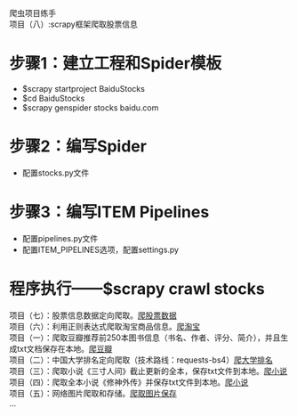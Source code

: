 爬虫项目练手<br>
项目（八）:scrapy框架爬取股票信息<br>
# 步骤1：建立工程和Spider模板<br>
* $scrapy startproject BaiduStocks<br>
* $cd BaiduStocks<br>
* $scrapy genspider stocks baidu.com<br>
# 步骤2：编写Spider<br>
* 配置stocks.py文件<br>
# 步骤3：编写ITEM Pipelines<br>
* 配置pipelines.py文件<br>
* 配置ITEM_PIPELINES选项，配置settings.py<br>
# 程序执行——$scrapy crawl stocks<br>

项目（七）：股票信息数据定向爬取。[爬股票数据](https://github.com/DarkGentleman/SpiderGame/blob/master/%E8%82%A1%E7%A5%A8%E6%95%B0%E6%8D%AE%E4%BF%A1%E6%81%AF%E7%88%AC%E5%8F%96.py "爬股票数据")<br>
项目（六）：利用正则表达式爬取淘宝商品信息。[爬淘宝](https://github.com/DarkGentleman/SpiderGame/blob/master/%E6%AD%A3%E5%88%99%E8%A1%A8%E8%BE%BE%E5%BC%8F%E7%88%AC%E5%8F%96%E6%B7%98%E5%AE%9D%E5%95%86%E5%93%81%E4%BF%A1%E6%81%AF%E6%AF%94%E4%BB%B7.py "仅作技术探讨，请勿不加限制爬取")<br>
项目（一）：爬取豆瓣推荐前250本图书信息（书名、作者、评分、简介），并且生成txt文档保存在本地。[爬豆瓣](https://github.com/DarkGentleman/SpiderGame/blob/master/%E7%88%AC%E5%8F%96%E8%B1%86%E7%93%A3%E6%8E%A8%E8%8D%90%E7%9A%84%E5%A5%BD%E4%B9%A6%E4%BF%A1%E6%81%AF.py "推荐250本好书")<br>
项目（二）：中国大学排名定向爬取（技术路线：requests-bs4）[爬大学排名](https://github.com/DarkGentleman/SpiderGame/blob/master/%E4%B8%AD%E5%9B%BD%E5%A4%A7%E5%AD%A6%E6%8E%92%E5%90%8D%E5%AE%9A%E5%90%91%E7%88%AC%E5%8F%96.py "不准&太水")<br>
项目（三）：爬取小说《三寸人间》截止更新的全本，保存txt文件到本地。[爬小说](https://github.com/DarkGentleman/SpiderGame/blob/master/%E7%88%AC%E5%8F%96%E5%B0%8F%E8%AF%B4%E3%80%8A%E4%B8%89%E5%AF%B8%E4%BA%BA%E9%97%B4%E3%80%8B%E6%88%AA%E6%AD%A2%E6%9B%B4%E6%96%B0%E7%9A%84%E5%85%A8%E6%9C%AC.py "《三寸人间》")<br>
项目（四）：爬取全本小说《修神外传》并保存txt文件到本地。[爬小说](https://github.com/DarkGentleman/SpiderGame/blob/master/%E7%88%AC%E5%8F%96%E4%B8%8B%E8%BD%BD%E5%85%A8%E6%9C%AC%E5%B0%8F%E8%AF%B4%E3%80%8A%E4%BF%AE%E7%A5%9E%E5%A4%96%E4%BC%A0%E3%80%8B.py "《修神外传》")<br>
项目（五）：网络图片爬取和存储。[爬取图片保存](https://github.com/DarkGentleman/SpiderGame/blob/master/%E7%BD%91%E7%BB%9C%E5%9B%BE%E7%89%87%E7%88%AC%E5%8F%96%E5%92%8C%E5%AD%98%E5%82%A8.py "简单实现")<br>
...
